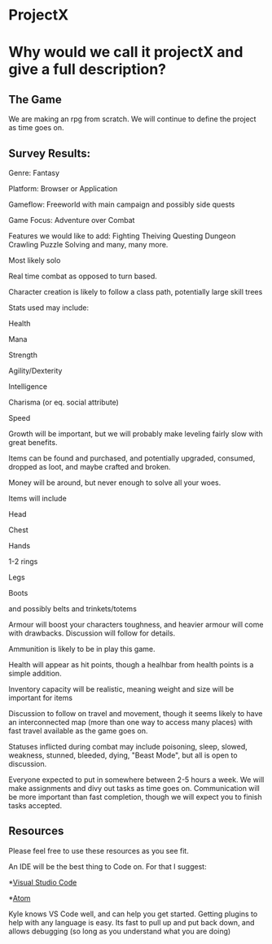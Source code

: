 # ProjectX
Why would we call it projectX and give a full description?
======

## The Game
We are making an rpg from scratch. We will continue to define the project as time goes on. 

## Survey Results:

Genre: Fantasy

Platform: Browser or Application

Gameflow: Freeworld with main campaign and possibly side quests

Game Focus: Adventure over Combat

Features we would like to add:
  Fighting 
  Theiving 
  Questing 
  Dungeon Crawling 
  Puzzle Solving 
  and many, many more. 

Most likely solo

Real time combat as opposed to turn based.

Character creation is likely to follow a class path, potentially large skill trees

Stats used may include:

  Health

  Mana

  Strength

  Agility/Dexterity

  Intelligence

  Charisma (or eq. social attribute)

  Speed

Growth will be important, but we will probably make leveling fairly slow with great benefits.

Items can be found and purchased, and potentially upgraded, consumed, dropped as loot, and maybe crafted and broken.

Money will be around, but never enough to solve all your woes.

Items will include

  Head

  Chest

  Hands

  1-2 rings

  Legs

  Boots

  and possibly belts and trinkets/totems

Armour will boost your characters toughness, and heavier armour will come with drawbacks. Discussion will follow for details.

Ammunition is likely to be in play this game.

Health will appear as hit points, though a healhbar from health points is a simple addition.

Inventory capacity will be realistic, meaning weight and size will be important for items

Discussion to follow on travel and movement, though it seems likely to have an interconnected map (more than one way to access many places) with fast travel available as the game goes on.

Statuses inflicted during combat may include poisoning, sleep, slowed, weakness, stunned, bleeded, dying, "Beast Mode", but all is open to discussion.


Everyone expected to put in somewhere between 2-5 hours a week. We will make assignments and divy out tasks as time goes on. Communication will be more important than fast completion, though we will expect you to finish tasks accepted.

 


## Resources
Please feel free to use these resources as you see fit. 

An IDE will be the best thing to Code on. For that I suggest:

*[Visual Studio Code](https://code.visualstudio.com/ "VS Code")

*[Atom](https://atom.io/ "Atom")

Kyle knows VS Code well, and can help you get started. Getting plugins to help with any language is easy. Its fast to pull up and put back down, and allows debugging (so long as you understand what you are doing)
